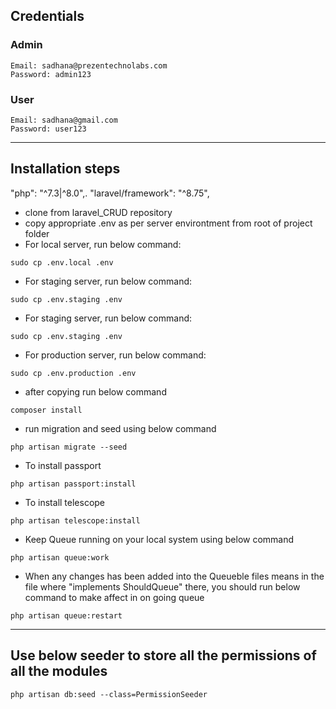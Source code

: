 ## Credentials

### Admin

```
Email: sadhana@prezentechnolabs.com
Password: admin123

```

### User

```
Email: sadhana@gmail.com
Password: user123
```

---
## Installation steps
 

 "php": "^7.3|^8.0",.
 "laravel/framework": "^8.75",

 
-   clone from laravel_CRUD repository
-   copy appropriate .env as per server environtment from root of project folder
-   For local server, run below command:

```
sudo cp .env.local .env
```

-   For staging server, run below command:

```
sudo cp .env.staging .env
```

-   For staging server, run below command:

```
sudo cp .env.staging .env
```

-   For production server, run below command:

```
sudo cp .env.production .env
```

-   after copying run below command

```
composer install
```

-   run migration and seed using below command

```
php artisan migrate --seed
```

-   To install passport

```
php artisan passport:install
```

-   To install telescope

```
php artisan telescope:install
```

-   Keep Queue running on your local system using below command
```
php artisan queue:work
```

-   When any changes has been added into the Queueble files means in the file where "implements ShouldQueue" there, you should run below command to make affect in on going queue
```
php artisan queue:restart
```

---
## Use below seeder to store all the permissions of all the modules

```
php artisan db:seed --class=PermissionSeeder
```
